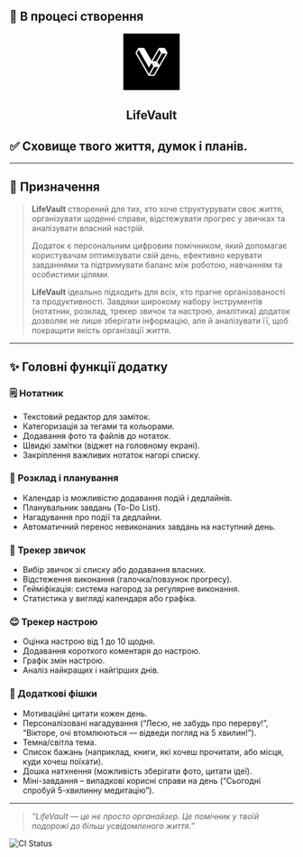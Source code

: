 ## 📌 В процесі створення
<p align="center">
  <img src="https://github.com/Vidziano/LifeVault/blob/main/images/IMG_7532.JPEG?raw=true?raw=true" alt="Лого" width="100"/>
</p>
<div align="center">
    <h2>LifeVault</h2>
</div>

## ✅ Сховище твого життя, думок і планів.


---

## 📌 Призначення

> **LifeVault** створений для тих, хто хоче структурувати своє життя, організувати щоденні справи, відстежувати прогрес у звичках та аналізувати власний настрій.  
>  
> Додаток є персональним цифровим помічником, який допомагає користувачам оптимізувати свій день, ефективно керувати завданнями та підтримувати баланс між роботою, навчанням та особистими цілями.  
>  
> **LifeVault** ідеально підходить для всіх, хто прагне організованості та продуктивності. Завдяки широкому набору інструментів (нотатник, розклад, трекер звичок та настрою, аналітика) додаток дозволяє не лише зберігати інформацію, але й аналізувати її, щоб покращити якість організації життя.

---

## ✨ Головні функції додатку

### 🗒️ Нотатник
- Текстовий редактор для заміток.
- Категоризація за тегами та кольорами.
- Додавання фото та файлів до нотаток.
- Швидкі замітки (віджет на головному екрані).
- Закріплення важливих нотаток нагорі списку.

### 📅 Розклад і планування
- Календар із можливістю додавання подій і дедлайнів.
- Планувальник завдань (To-Do List).
- Нагадування про події та дедлайни.
- Автоматичний перенос невиконаних завдань на наступний день.

### 🎯 Трекер звичок
- Вибір звичок зі списку або додавання власних.
- Відстеження виконання (галочка/повзунок прогресу).
- Гейміфікація: система нагород за регулярне виконання.
- Статистика у вигляді календаря або графіка.

### 😊 Трекер настрою
- Оцінка настрою від 1 до 10 щодня.
- Додавання короткого коментаря до настрою.
- Графік змін настрою.
- Аналіз найкращих і найгірших днів.


### 🎁 Додаткові фішки
- Мотиваційні цитати кожен день.
- Персоналізовані нагадування (“Лесю, не забудь про перерву!”, “Вікторе, очі втомлюються — відведи погляд на 5 хвилин!”).
- Темна/світла тема.
- Список бажань (наприклад, книги, які хочеш прочитати, або місця, куди хочеш поїхати).
- Дошка натхнення (можливість зберігати фото, цитати ідеї).
- Міні-завдання – випадкові корисні справи на день (“Сьогодні спробуй 5-хвилинну медитацію”).

---

> _“LifeVault — це не просто органайзер. Це помічник у твоїй подорожі до більш усвідомленого життя.”_


![CI Status](https://github.com/Vidziano/LifeVault/actions/workflows/ci.yml/badge.svg)

